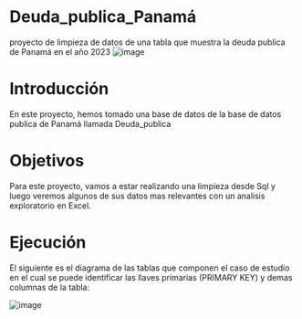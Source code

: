 # Deuda_publica_Panamá
proyecto de limpieza de datos de una tabla que muestra la deuda publica de Panamá en el año 2023
![image](https://github.com/ant971/Deuda_publica_Panam-/assets/102257351/61ebafce-0385-430c-b346-d96271f2778e)

# Introducción
En este proyecto, hemos tomado una base de datos de la base de datos publica de Panamá llamada Deuda_publica
# Objetivos
Para este proyecto, vamos a estar realizando una limpieza desde Sql y luego veremos algunos de sus datos mas relevantes con un analisis exploratorio en Excel.
# Ejecución
El siguiente es el diagrama de las tablas que componen el caso de estudio en el cual se puede identificar las llaves primarias (PRIMARY KEY) y demas columnas de la tabla:

![image](https://github.com/ant971/Deuda_publica_Panam-/assets/102257351/a3ab129f-8bbb-4483-90df-7d656fa5b520)

